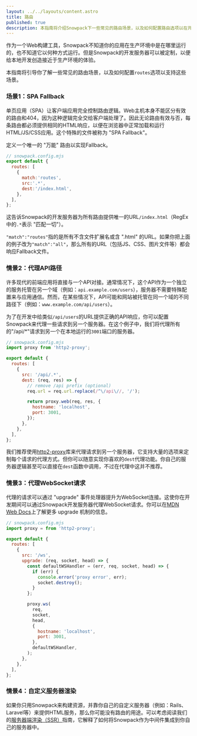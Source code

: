 ```yaml
---
layout: ../../layouts/content.astro
title: 路由
published: true
description: 本指南将介绍Snowpack下一些常见的路由场景，以及如何配置路由选项以在开发中支持它们。
---
```


作为一个Web构建工具，Snowpack不知道你的应用在生产环境中是在哪里运行的，也不知道它以何种方式运行。但是Snowpack的开发服务器可以被定制，以便给本地开发创造接近于生产环境的体验。

本指南将引导你了解一些常见的路由场景，以及如何配置`routes`选项以支持这些场景。

### 场景1：SPA Fallback

单页应用（SPA）让客户端应用完全控制路由逻辑。Web主机本身不能区分有效的路由和404，因为这种逻辑完全交给客户端处理了。因此无论路由有效与否，每条路由都必须提供相同的HTML响应，以便在浏览器中正常加载和运行HTML/JS/CSS应用。这个特殊的文件被称为 "SPA Fallback"。

定义一个唯一的 "万能" 路由以实现Fallback。

```js
// snowpack.config.mjs
export default {
  routes: [
    {
      match:'routes',
      src:'.*',
      dest:'/index.html',
    },
  ],
};
```

这告诉Snowpack的开发服务器为所有路由提供唯一的URL`/index.html`（RegEx中的`.*`表示 "匹配一切"）。

`"match":"routes"`指的是所有不含文件扩展名或含 ".html" 的URL。如果你把上面的例子改为`"match":"all"`，那么所有的URL（包括JS、CSS、图片文件等）都会响应Fallback文件。

### 情景2：代理API路径

许多现代的前端应用将直接与一个API对接。通常情况下，这个API作为一个独立的服务托管在另一个域（例如：`api.example.com/users`），服务器不需要特殊配置来与应用通信。然而，在某些情况下，API可能和网站被托管在同一个域的不同路径下（例如：`www.example.com/api/users`）。

为了在开发中给类似`/api/users`的URL提供正确的API响应，你可以配置Snowpack来代理一些请求到另一个服务器。在这个例子中，我们将代理所有的"/api/\*"请求到另一个在本地运行的`3001`端口的服务器。

```js
// snowpack.config.mjs
import proxy from 'http2-proxy';

export default {
  routes: [
    {
      src: '/api/.*',
      dest: (req, res) => {
        // remove /api prefix (optional)
        req.url = req.url.replace(/^\/api\//, '/');

        return proxy.web(req, res, {
          hostname: 'localhost',
          port: 3001,
        });
      },
    },
  ],
};
```

我们推荐使用[http2-proxy](https://www.npmjs.com/package/http2-proxy)库来代理请求到另一个服务器，它支持大量的选项来定制每个请求的代理方式。但你可以随意实现你喜欢的`dest`代理功能。你自己的服务器逻辑甚至可以直接在`dest`函数中调用，不过在代理中这并不推荐。

### 情景3：代理WebSocket请求

代理的请求可以通过 "upgrade" 事件处理器提升为WebSocket连接。这使你在开发期间可以通过Snowpack开发服务器代理WebSocket请求。你可以在[MDN Web Docs](https://developer.mozilla.org/en-US/docs/Web/HTTP/Protocol_upgrade_mechanism#upgrading_to_a_websocket_connection)上了解更多 upgrade 机制的信息。

```js
// snowpack.config.mjs
import proxy = from 'http2-proxy';

export default {
  routes: [
    {
      src: '/ws',
      upgrade: (req, socket, head) => {
        const defaultWSHandler = (err, req, socket, head) => {
          if (err) {
            console.error('proxy error', err);
            socket.destroy();
          }
        };

        proxy.ws(
          req,
          socket,
          head,
          {
            hostname: 'localhost',
            port: 3001,
          },
          defaultWSHandler,
        );
      },
    },
  ],
};
```

### 情景4：自定义服务器渲染

如果你只用Snowpack来构建资源，并靠你自己的自定义服务器（例如：Rails、Laravel等）来提供HTML服务，那么你可能没有路由的用途。可以考虑阅读我们的[服务器端渲染（SSR）](/guides/server-side-render)指南，它解释了如何将Snowpack作为中间件集成到你自己的服务器中。
